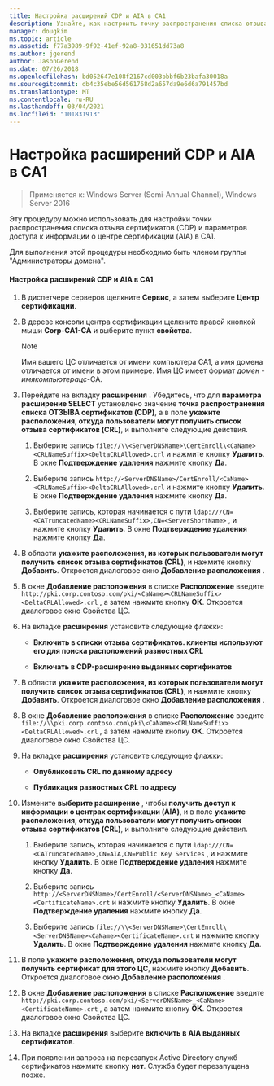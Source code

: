 ```yaml
---
title: Настройка расширений CDP и AIA в CA1
description: Узнайте, как настроить точку распространения списка отзыва сертификатов (CDP) и параметры доступа к информации о центре сертификации (AIA) в CA1.
manager: dougkim
ms.topic: article
ms.assetid: f77a3989-9f92-41ef-92a8-031651dd73a8
ms.author: jgerend
author: JasonGerend
ms.date: 07/26/2018
ms.openlocfilehash: bd052647e108f2167cd003bbbf6b23bafa30018a
ms.sourcegitcommit: db4c35ebe56d561768d2a657da9e6d6a791457bd
ms.translationtype: MT
ms.contentlocale: ru-RU
ms.lasthandoff: 03/04/2021
ms.locfileid: "101831913"
---
```

# <a name="configure-the-cdp-and-aia-extensions-on-ca1"></a>Настройка расширений CDP и AIA в CA1

>Применяется к: Windows Server (Semi-Annual Channel), Windows Server 2016

Эту процедуру можно использовать для настройки точки распространения списка отзыва сертификатов (CDP) и параметров доступа к информации о центре сертификации (AIA) в CA1.

Для выполнения этой процедуры необходимо быть членом группы "Администраторы домена".

#### <a name="to-configure-the-cdp-and-aia-extensions-on-ca1"></a>Настройка расширений CDP и AIA в CA1

1.  В диспетчере серверов щелкните **Сервис**, а затем выберите **Центр сертификации**.

2.  В дереве консоли центра сертификации щелкните правой кнопкой мыши **Corp-CA1-CA** и выберите пункт **свойства**.

    > [!NOTE]
    > Имя вашего ЦС отличается от имени компьютера CA1, а имя домена отличается от имени в этом примере. Имя ЦС имеет формат *домен* - *имякомпьютерацс*-CA.

3.  Перейдите на вкладку **расширения** . Убедитесь, что для **параметра расширение SELECT** установлено значение **точка распространения списка ОТЗЫВА сертификатов (CDP)**, а в поле **укажите расположения, откуда пользователи могут получить список отзыва сертификатов (CRL)**, и выполните следующие действия.

    1.  Выберите запись `file://\\<ServerDNSName>\CertEnroll\<CaName><CRLNameSuffix><DeltaCRLAllowed>.crl` и нажмите кнопку **Удалить**. В окне **Подтверждение удаления** нажмите кнопку **Да**.

    2.  Выберите запись `http://<ServerDNSName>/CertEnroll/<CaName><CRLNameSuffix><DeltaCRLAllowed>.crl` и нажмите кнопку **Удалить**. В окне **Подтверждение удаления** нажмите кнопку **Да**.

    3.  Выберите запись, которая начинается с пути `ldap:///CN=<CATruncatedName><CRLNameSuffix>,CN=<ServerShortName>` , и нажмите кнопку **Удалить**. В окне **Подтверждение удаления** нажмите кнопку **Да**.

4.  В области **укажите расположения, из которых пользователи могут получить список отзыва сертификатов (CRL)**, и нажмите кнопку **Добавить**. Откроется диалоговое окно **Добавление расположения** .

5.  В окне **Добавление расположения** в списке **Расположение** введите `http://pki.corp.contoso.com/pki/<CaName><CRLNameSuffix><DeltaCRLAllowed>.crl` , а затем нажмите кнопку **ОК**. Откроется диалоговое окно Свойства ЦС.

6.  На вкладке **расширения** установите следующие флажки:

    -   **Включить в списки отзыва сертификатов. клиенты используют его для поиска расположений разностных CRL**

    -   **Включать в CDP-расширение выданных сертификатов**

7.  В области **укажите расположения, из которых пользователи могут получить список отзыва сертификатов (CRL)**, и нажмите кнопку **Добавить**. Откроется диалоговое окно **Добавление расположения** .

8.  В окне **Добавление расположения** в списке **Расположение** введите `file://\\pki.corp.contoso.com\pki\<CaName><CRLNameSuffix><DeltaCRLAllowed>.crl` , а затем нажмите кнопку **ОК**. Откроется диалоговое окно Свойства ЦС.

9. На вкладке **расширения** установите следующие флажки:

    -   **Опубликовать CRL по данному адресу**

    -   **Публикация разностных CRL по адресу**

10. Измените **выберите расширение** , чтобы **получить доступ к информации о центрах сертификации (AIA)**, и в поле **укажите расположения, откуда пользователи могут получить список отзыва сертификатов (CRL)**, и выполните следующие действия.

    1.  Выберите запись, которая начинается с пути `ldap:///CN=<CATruncatedName>,CN=AIA,CN=Public Key Services` , и нажмите кнопку **Удалить**. В окне **Подтверждение удаления** нажмите кнопку **Да**.

    2.  Выберите запись `http://<ServerDNSName>/CertEnroll/<ServerDNSName>_<CaName><CertificateName>.crt` и нажмите кнопку **Удалить**. В окне **Подтверждение удаления** нажмите кнопку **Да**.

    3.  Выберите запись `file://\\<ServerDNSName>\CertEnroll\<ServerDNSName><CaName><CertificateName>.crt` и нажмите кнопку **Удалить**. В окне **Подтверждение удаления** нажмите кнопку **Да**.

11. В поле **укажите расположения, откуда пользователи могут получить сертификат для этого ЦС**, нажмите кнопку **Добавить**. Откроется диалоговое окно **Добавление расположения** .

12. В окне **Добавление расположения** в списке **Расположение** введите `http://pki.corp.contoso.com/pki/<ServerDNSName>_<CaName><CertificateName>.crt` , а затем нажмите кнопку **ОК**. Откроется диалоговое окно Свойства ЦС.

13. На вкладке **расширения** выберите **включить в AIA выданных сертификатов**.

14. При появлении запроса на перезапуск Active Directory служб сертификатов нажмите кнопку **нет**. Служба будет перезапущена позже.



